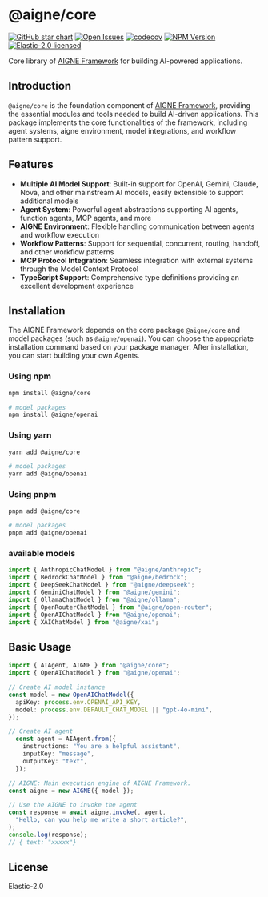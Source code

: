 # @aigne/core

[![GitHub star chart](https://img.shields.io/github/stars/AIGNE-io/aigne-framework?style=flat-square)](https://star-history.com/#AIGNE-io/aigne-framework)
[![Open Issues](https://img.shields.io/github/issues-raw/AIGNE-io/aigne-framework?style=flat-square)](https://github.com/AIGNE-io/aigne-framework/issues)
[![codecov](https://codecov.io/gh/AIGNE-io/aigne-framework/graph/badge.svg?token=DO07834RQL)](https://codecov.io/gh/AIGNE-io/aigne-framework)
[![NPM Version](https://img.shields.io/npm/v/@aigne/core)](https://www.npmjs.com/package/@aigne/core)
[![Elastic-2.0 licensed](https://img.shields.io/npm/l/@aigne/core)](https://github.com/AIGNE-io/aigne-framework/blob/main/LICENSE)

Core library of [AIGNE Framework](https://github.com/AIGNE-io/aigne-framework) for building AI-powered applications.

## Introduction

`@aigne/core` is the foundation component of [AIGNE Framework](https://github.com/AIGNE-io/aigne-framework), providing the essential modules and tools needed to build AI-driven applications. This package implements the core functionalities of the framework, including agent systems, aigne environment, model integrations, and workflow pattern support.

## Features

* **Multiple AI Model Support**: Built-in support for OpenAI, Gemini, Claude, Nova, and other mainstream AI models, easily extensible to support additional models
* **Agent System**: Powerful agent abstractions supporting AI agents, function agents, MCP agents, and more
* **AIGNE Environment**: Flexible handling communication between agents and workflow execution
* **Workflow Patterns**: Support for sequential, concurrent, routing, handoff, and other workflow patterns
* **MCP Protocol Integration**: Seamless integration with external systems through the Model Context Protocol
* **TypeScript Support**: Comprehensive type definitions providing an excellent development experience

## Installation

The AIGNE Framework depends on the core package `@aigne/core` and model packages (such as `@aigne/openai`). You can choose the appropriate installation command based on your package manager. After installation, you can start building your own Agents.

### Using npm

```bash
npm install @aigne/core

# model packages
npm install @aigne/openai
```

### Using yarn

```bash
yarn add @aigne/core

# model packages
yarn add @aigne/openai
```

### Using pnpm

```bash
pnpm add @aigne/core

# model packages
pnpm add @aigne/openai
```

### available models

```typescript
import { AnthropicChatModel } from "@aigne/anthropic";
import { BedrockChatModel } from "@aigne/bedrock";
import { DeepSeekChatModel } from "@aigne/deepseek";
import { GeminiChatModel } from "@aigne/gemini";
import { OllamaChatModel } from "@aigne/ollama";
import { OpenRouterChatModel } from "@aigne/open-router";
import { OpenAIChatModel } from "@aigne/openai";
import { XAIChatModel } from "@aigne/xai";
```

## Basic Usage

```typescript
import { AIAgent, AIGNE } from "@aigne/core";
import { OpenAIChatModel } from "@aigne/openai";

// Create AI model instance
const model = new OpenAIChatModel({
  apiKey: process.env.OPENAI_API_KEY,
  model: process.env.DEFAULT_CHAT_MODEL || "gpt-4o-mini",
});

// Create AI agent
  const agent = AIAgent.from({
    instructions: "You are a helpful assistant",
    inputKey: "message",
    outputKey: "text",
  });

// AIGNE: Main execution engine of AIGNE Framework.
const aigne = new AIGNE({ model });

// Use the AIGNE to invoke the agent
const response = await aigne.invoke(, agent,
  "Hello, can you help me write a short article?",
);
console.log(response);
// { text: "xxxxx"}
```

## License

Elastic-2.0
